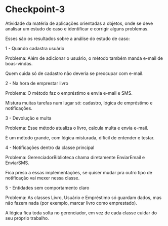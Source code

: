 # Checkpoint-3
Atividade da matéria de aplicações orientadas a objetos, onde se deve analisar um estudo de caso e identificar e corrigir alguns problemas.

Esses são os resultados sobre a análise do estudo de caso:

1 - Quando cadastra usuário

Problema: Além de adicionar o usuário, o método também manda e-mail de boas-vindas.

Quem cuida só de cadastro não deveria se preocupar com e-mail.

2 - Na hora de emprestar livro

Problema: O método faz o empréstimo e envia e-mail e SMS.

Mistura muitas tarefas num lugar só: cadastro, lógica de empréstimo e notificações.

3 - Devolução e multa

Problema: Esse método atualiza o livro, calcula multa e envia e-mail.

É um método grande, com lógica misturada, difícil de entender e testar.

4 - Notificações dentro da classe principal

Problema: GerenciadorBiblioteca chama diretamente EnviarEmail e EnviarSMS.

Fica preso a essas implementações, se quiser mudar pra outro tipo de notificação vai mexer nessa classe.

5 - Entidades sem comportamento claro

Problema: As classes Livro, Usuário e Empréstimo só guardam dados, mas não fazem nada (por exemplo, marcar livro como emprestado).

A lógica fica toda solta no gerenciador, em vez de cada classe cuidar do seu próprio trabalho.
